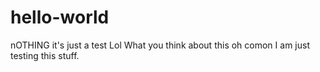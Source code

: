 # hello-world
nOTHING it's just a test
Lol
What you think about this
oh comon
I am just testing this stuff.

